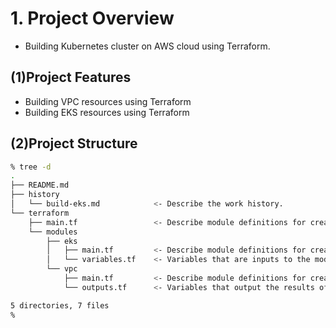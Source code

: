# 1. Project Overview
* Building Kubernetes cluster on AWS cloud using Terraform.

## (1)Project Features
* Building VPC resources using Terraform
* Building EKS resources using Terraform

## (2)Project Structure
```sh
% tree -d
.
├── README.md
├── history
│   └── build-eks.md            <- Describe the work history.
└── terraform
    ├── main.tf                 <- Describe module definitions for creating resources.
    └── modules
        ├── eks
        │   ├── main.tf         <- Describe module definitions for creating resources related to EKS.
        │   └── variables.tf    <- Variables that are inputs to the module (like function arguments).
        └── vpc
            ├── main.tf         <- Describe module definitions for creating resources related to VPC.
            └── outputs.tf      <- Variables that output the results of the module (like the return value of a function)

5 directories, 7 files
% 
```

